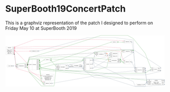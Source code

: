 # SuperBooth19ConcertPatch
This is a graphviz representation of the patch I designed to perform on Friday May 10 at SuperBooth 2019

![patch_graph]( /Vogel_SuperBooth19a.png )

